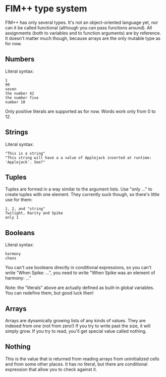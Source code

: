 FIM++ type system
===============

FIM++ has only several types. It's not an object-oriented language yet, nor can it be called functional (although you can pass functions around). All assignments (both to variables and to function arguments) are by reference. It doesn't matter much though, because arrays are the only mutable type as for now.

Numbers
------

Literal syntax:

    1
    90
    seven
    the number 42
    the number five
    number 10
    
Only positive literals are supported as for now. Words work only from 0 to 12.

Strings
-------

Literal syntax:

    "This is a string"
    "This string will have a a value of Applejack inserted at runtime: 'Applejack'. See?"
    
Tuples
-----

Tuples are formed in a way similar to the argument lists. Use "only ..." to
create tuples with one element. They currently suck though, so there's little
use for them:

    1, 2, and "string"
    Twilight, Rarity and Spike
    only 1
    
Booleans
-------

Literal syntax:

    harmony
    chaos

You can't use booleans directly in conditional expressions, so you can't write "When Spike: ...", you need to write "When Spike was an element of harmony: ..."

Note: the "literals" above are actually defined as built-in global variables. You can redefine them, but good luck then!

Arrays
------

Arrays are dynamically growing lists of any kinds of values. They are indexed from one (not from zero!) If you try to write past the size, it will simply grow. If you try to read, you'll get special value called nothing.

Nothing
------

This is the value that is returned from reading arrays from uninitialized cells and from some other places. It has no literal, but there are conditional expression that allow you to check against it.

